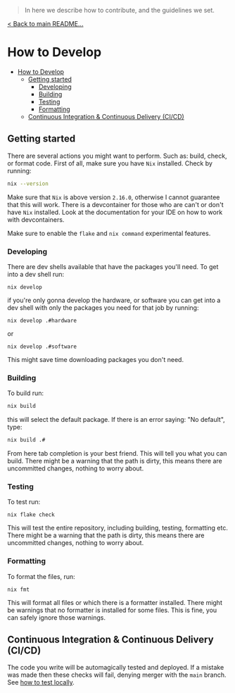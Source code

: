 > In here we describe how to contribute, and the guidelines we set.

[< Back to main README...](./README.md)

# How to Develop

- [How to Develop](#how-to-develop)
  - [Getting started](#getting-started)
    - [Developing](#developing)
    - [Building](#building)
    - [Testing](#testing)
    - [Formatting](#formatting)
  - [Continuous Integration \& Continuous Delivery (CI/CD)](#continuous-integration--continuous-delivery-cicd)

## Getting started

There are several actions you might want to perform. Such as: build, check, or format code. First of all, make sure you have `Nix` installed. Check by running:

```sh
nix --version
```

Make sure that `Nix` is above version `2.16.0`, otherwise I cannot guarantee that this will work. There is a devcontainer for those who are can't or don't have `Nix` installed. Look at the documentation for your IDE on how to work with devcontainers.

Make sure to enable the `flake` and `nix command` experimental features.

### Developing

There are dev shells available that have the packages you'll need. To get into a dev shell run:

```SH
nix develop
```

if you're only gonna develop the hardware, or software you can get into a dev shell with only the packages you need for that job by running:

```SH
nix develop .#hardware
```

or

```SH
nix develop .#software
```

This might save time downloading packages you don't need.

### Building

To build run:

```sh
nix build
```

this will select the default package. If there is an error saying: "No default", type:

```sh
nix build .#
```

From here tab completion is your best friend. This will tell you what you can build. There might be a warning that the path is dirty, this means there are uncommitted changes, nothing to worry about.

### Testing

To test run:

```SH
nix flake check
```

This will test the entire repository, including building, testing, formatting etc. There might be a warning that the path is dirty, this means there are uncommitted changes, nothing to worry about.

### Formatting

To format the files, run:

```SH
nix fmt
```

This will format all files or which there is a formatter installed. There might be warnings that no formatter is installed for some files. This is fine, you can safely ignore those warnings.

## Continuous Integration & Continuous Delivery (CI/CD)

The code you write will be automagically tested and deployed. If a mistake was made then these checks will fail, denying merger with the `main` branch. See [how to test locally](#testing).
